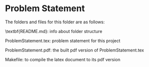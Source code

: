 # Problem Statement

The folders and files for this folder are as follows:

\textbf{README.md}: info about folder structure

ProblemStatement.tex: problem statement for this project

ProblemStatement.pdf: the built pdf version of ProblemStatement.tex

Makefile: to compile the latex document to its pdf version
